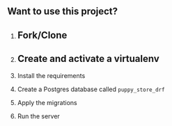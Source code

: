 ## Want to use this project?

1. Fork/Clone
    -
1. Create and activate a virtualenv
    - 
   
1. Install the requirements
1. Create a Postgres database called `puppy_store_drf`
1. Apply the migrations
1. Run the server